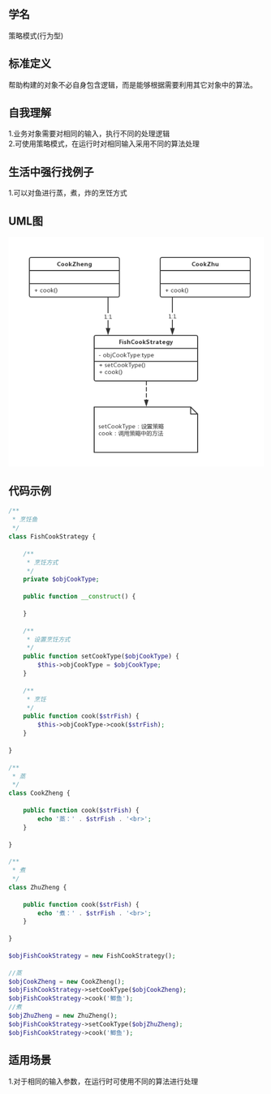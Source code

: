 
## 学名
策略模式(行为型)

## 标准定义
帮助构建的对象不必自身包含逻辑，而是能够根据需要利用其它对象中的算法。

## 自我理解
1.业务对象需要对相同的输入，执行不同的处理逻辑
<br>
2.可使用策略模式，在运行时对相同输入采用不同的算法处理

## 生活中强行找例子
1.可以对鱼进行蒸，煮，炸的烹饪方式

## UML图
![image](https://github.com/beautymyth/skilltree/blob/master/design%20pattern/images/%E7%AD%96%E7%95%A5%E6%A8%A1%E5%BC%8F.png?raw=true)

## 代码示例
```php
/**
 * 烹饪鱼
 */
class FishCookStrategy {

    /**
     * 烹饪方式
     */
    private $objCookType;

    public function __construct() {
        
    }

    /**
     * 设置烹饪方式
     */
    public function setCookType($objCookType) {
        $this->objCookType = $objCookType;
    }

    /**
     * 烹饪
     */
    public function cook($strFish) {
        $this->objCookType->cook($strFish);
    }

}

/**
 * 蒸
 */
class CookZheng {

    public function cook($strFish) {
        echo '蒸：' . $strFish . '<br>';
    }

}

/**
 * 煮
 */
class ZhuZheng {

    public function cook($strFish) {
        echo '煮：' . $strFish . '<br>';
    }

}

$objFishCookStrategy = new FishCookStrategy();

//蒸
$objCookZheng = new CookZheng();
$objFishCookStrategy->setCookType($objCookZheng);
$objFishCookStrategy->cook('鲫鱼');
//煮
$objZhuZheng = new ZhuZheng();
$objFishCookStrategy->setCookType($objZhuZheng);
$objFishCookStrategy->cook('鲫鱼');
```

## 适用场景
1.对于相同的输入参数，在运行时可使用不同的算法进行处理
